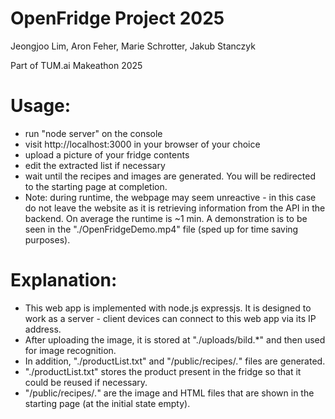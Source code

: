 # OpenFridge Project 2025
Jeongjoo Lim, Aron Feher, Marie Schrotter, Jakub Stanczyk

Part of TUM.ai Makeathon 2025

# Usage: 

* run "node server" on the console
* visit http://localhost:3000 in your browser of your choice
* upload a picture of your fridge contents
* edit the extracted list if necessary
* wait until the recipes and images are generated. You will be redirected to the starting page at completion.
* Note: during runtime, the webpage may seem unreactive - in this case do not leave the website as it is retrieving information from the API in the backend. On average the runtime is ~1 min. A demonstration is to be seen in the "./OpenFridgeDemo.mp4" file (sped up for time saving purposes).

# Explanation:

* This web app is implemented with node.js expressjs. It is designed to work as a server - client devices can connect to this web app via its IP address.
* After uploading the image, it is stored at "./uploads/bild.*" and then used for image recognition. 
* In addition, "./productList.txt" and "/public/recipes/*.*" files are generated.
* "./productList.txt" stores the product present in the fridge so that it could be reused if necessary.
* "/public/recipes/*.*" are the image and HTML files that are shown in the starting page (at the initial state empty). 


